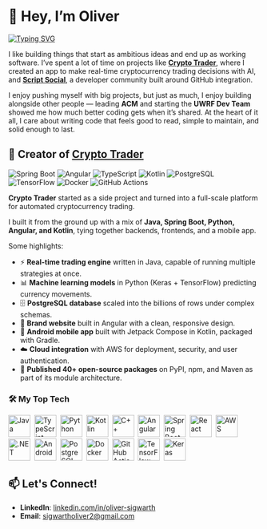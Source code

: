# 👋 Hey, I’m Oliver

[![Typing SVG](https://readme-typing-svg.herokuapp.com?size=24&color=F7CE3E&lines=Full+Stack+Developer;AI+Experimenter;Team+Builder;Module+Architect;Open+Source+Contributor)](https://git.io/typing-svg)


I like building things that start as ambitious ideas and end up as working
software. I’ve spent a lot of time on projects like
**[Crypto Trader](https://github.com/theoliverlear/Crypto-Trader)**, where I
created an app to make real-time cryptocurrency trading decisions with AI, and
**[Script Social](https://github.com/theoliverlear/Script-Social)**, a
developer community built around GitHub integration.

I enjoy pushing myself with big projects, but just as much, I enjoy building
alongside other people — leading **ACM** and starting the **UWRF Dev Team**
showed me how much better coding gets when it’s shared. At the heart of it
all, I care about writing code that feels good to read, simple to maintain,
and solid enough to last.


## 🚀 Creator of [Crypto Trader](https://github.com/theoliverlear/Crypto-Trader)
![Spring Boot](https://img.shields.io/badge/Spring_Boot-6DB33F?logo=springboot&logoColor=white)
![Angular](https://img.shields.io/badge/Angular-DD0031?logo=angular&logoColor=white)
![TypeScript](https://img.shields.io/badge/TypeScript-3178C6?logo=typescript&logoColor=white)
![Kotlin](https://img.shields.io/badge/Kotlin-0095D5?logo=kotlin&logoColor=white)
![PostgreSQL](https://img.shields.io/badge/PostgreSQL-4169E1?logo=postgresql&logoColor=white)
![TensorFlow](https://img.shields.io/badge/TensorFlow-FF6F00?logo=tensorflow&logoColor=white)
![Docker](https://img.shields.io/badge/Docker-2496ED?logo=docker&logoColor=white)
![GitHub Actions](https://img.shields.io/badge/GitHub_Actions-2088FF?logo=githubactions&logoColor=white)


**Crypto Trader** started as a side project and turned into a full-scale 
platform for automated cryptocurrency trading.  

I built it from the ground up with a mix of **Java, Spring Boot, Python,
Angular, and Kotlin**, tying together backends, frontends, and a mobile app.

Some highlights:
- ⚡ **Real-time trading engine** written in Java, capable of running multiple
  strategies at once.
- 📊 **Machine learning models** in Python (Keras + TensorFlow) predicting
  currency movements.
- 🗄️ **PostgreSQL database** scaled into the billions of rows under complex
  schemas.
- 🎨 **Brand website** built in Angular with a clean, responsive design.
- 📱 **Android mobile app** built with Jetpack Compose in Kotlin, packaged
  with Gradle.
- ☁️ **Cloud integration** with AWS for deployment, security, and user
  authentication.
- 🧩 **Published 40+ open-source packages** on PyPI, npm, and Maven as part 
   of its module architecture.


### 🛠️ My Top Tech

<p align="left">
  <img src="https://cdn.jsdelivr.net/gh/devicons/devicon/icons/java/java-original.svg" title="Java" width="44" height="44"/>&nbsp;
  <img src="https://cdn.jsdelivr.net/gh/devicons/devicon/icons/typescript/typescript-original.svg" title="TypeScript" width="44" height="44"/>&nbsp;
  <img src="https://cdn.jsdelivr.net/gh/devicons/devicon/icons/python/python-original.svg" title="Python" width="44" height="44"/>&nbsp;
  <img src="https://cdn.jsdelivr.net/gh/devicons/devicon/icons/kotlin/kotlin-original.svg" title="Kotlin" width="44" height="44"/>&nbsp;
  <img src="https://cdn.jsdelivr.net/gh/devicons/devicon/icons/cplusplus/cplusplus-original.svg" title="C++" width="44" height="44"/>&nbsp;
  <img src="https://cdn.jsdelivr.net/gh/devicons/devicon/icons/angularjs/angularjs-original.svg" title="Angular" width="44" height="44"/>&nbsp;
  <img src="https://cdn.jsdelivr.net/gh/devicons/devicon/icons/spring/spring-original.svg" title="Spring Boot" width="44" height="44"/>&nbsp;
  <img src="https://cdn.jsdelivr.net/gh/devicons/devicon/icons/react/react-original.svg" title="React" width="44" height="44"/>&nbsp;
  <img src="https://cdn.jsdelivr.net/gh/devicons/devicon/icons/amazonwebservices/amazonwebservices-plain-wordmark.svg" title="AWS" width="44" height="44"/>&nbsp;
  <img src="https://cdn.jsdelivr.net/gh/devicons/devicon/icons/dotnetcore/dotnetcore-original.svg" title=".NET" width="44" height="44"/>&nbsp;
  <img src="https://cdn.jsdelivr.net/gh/devicons/devicon/icons/android/android-original.svg" title="Android" width="44" height="44"/>&nbsp;
  <img src="https://cdn.jsdelivr.net/gh/devicons/devicon/icons/postgresql/postgresql-original.svg" title="PostgreSQL" width="44" height="44"/>&nbsp;
  <img src="https://cdn.jsdelivr.net/gh/devicons/devicon/icons/docker/docker-original.svg" title="Docker" width="44" height="44"/>&nbsp;
  <img src="https://cdn.jsdelivr.net/gh/devicons/devicon/icons/githubactions/githubactions-original.svg" title="GitHub Actions" width="44" height="44"/>&nbsp;
  <img src="https://cdn.jsdelivr.net/gh/devicons/devicon/icons/tensorflow/tensorflow-original.svg" title="TensorFlow" width="44" height="44"/>&nbsp;
  <img src="https://cdn.jsdelivr.net/gh/devicons/devicon/icons/keras/keras-original.svg" title="Keras" width="44" height="44"/>
</p>

## 📫 Let's Connect!

- **LinkedIn**: [linkedin.com/in/oliver-sigwarth](https://www.linkedin.com/in/oliver-sigwarth/)
- **Email**: [sigwartholiver2@gmail.com](mailto:sigwartholiver2@gmail.com)
